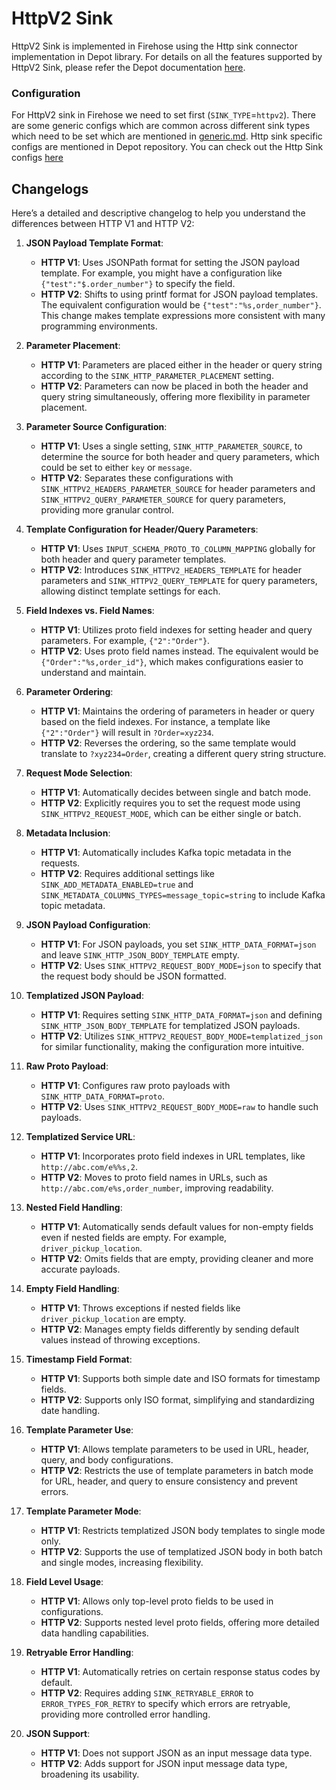 # HttpV2 Sink

HttpV2 Sink is implemented in Firehose using the Http sink connector implementation in Depot library. For details on all the features supported by HttpV2 Sink, please refer the Depot documentation [here](https://github.com/goto/depot/blob/main/docs/sinks/http-sink.md).

### Configuration

For HttpV2 sink in Firehose we need to set first (`SINK_TYPE`=`httpv2`). There are some generic configs which are common across different sink types which need to be set which are mentioned in [generic.md](../advance/generic.md). Http sink specific configs are mentioned in Depot repository. You can check out the Http Sink configs [here](https://github.com/goto/depot/blob/main/docs/reference/configuration/http-sink.md)

## Changelogs

Here’s a detailed and descriptive changelog to help you understand the differences between HTTP V1 and HTTP V2:

1. **JSON Payload Template Format**:
   - **HTTP V1**: Uses JSONPath format for setting the JSON payload template. For example, you might have a configuration like `{"test":"$.order_number"}` to specify the field.
   - **HTTP V2**: Shifts to using printf format for JSON payload templates. The equivalent configuration would be `{"test":"%s,order_number"}`. This change makes template expressions more consistent with many programming environments.

2. **Parameter Placement**:
   - **HTTP V1**: Parameters are placed either in the header or query string according to the `SINK_HTTP_PARAMETER_PLACEMENT` setting.
   - **HTTP V2**: Parameters can now be placed in both the header and query string simultaneously, offering more flexibility in parameter placement.

3. **Parameter Source Configuration**:
   - **HTTP V1**: Uses a single setting, `SINK_HTTP_PARAMETER_SOURCE`, to determine the source for both header and query parameters, which could be set to either `key` or `message`.
   - **HTTP V2**: Separates these configurations with `SINK_HTTPV2_HEADERS_PARAMETER_SOURCE` for header parameters and `SINK_HTTPV2_QUERY_PARAMETER_SOURCE` for query parameters, providing more granular control.

4. **Template Configuration for Header/Query Parameters**:
   - **HTTP V1**: Uses `INPUT_SCHEMA_PROTO_TO_COLUMN_MAPPING` globally for both header and query parameter templates.
   - **HTTP V2**: Introduces `SINK_HTTPV2_HEADERS_TEMPLATE` for header parameters and `SINK_HTTPV2_QUERY_TEMPLATE` for query parameters, allowing distinct template settings for each.

5. **Field Indexes vs. Field Names**:
   - **HTTP V1**: Utilizes proto field indexes for setting header and query parameters. For example, `{"2":"Order"}`.
   - **HTTP V2**: Uses proto field names instead. The equivalent would be `{"Order":"%s,order_id"}`, which makes configurations easier to understand and maintain.

6. **Parameter Ordering**:
   - **HTTP V1**: Maintains the ordering of parameters in header or query based on the field indexes. For instance, a template like `{"2":"Order"}` will result in `?Order=xyz234`.
   - **HTTP V2**: Reverses the ordering, so the same template would translate to `?xyz234=Order`, creating a different query string structure.

7. **Request Mode Selection**:
   - **HTTP V1**: Automatically decides between single and batch mode.
   - **HTTP V2**: Explicitly requires you to set the request mode using `SINK_HTTPV2_REQUEST_MODE`, which can be either single or batch.

8. **Metadata Inclusion**:
   - **HTTP V1**: Automatically includes Kafka topic metadata in the requests.
   - **HTTP V2**: Requires additional settings like `SINK_ADD_METADATA_ENABLED=true` and `SINK_METADATA_COLUMNS_TYPES=message_topic=string` to include Kafka topic metadata.

9. **JSON Payload Configuration**:
   - **HTTP V1**: For JSON payloads, you set `SINK_HTTP_DATA_FORMAT=json` and leave `SINK_HTTP_JSON_BODY_TEMPLATE` empty.
   - **HTTP V2**: Uses `SINK_HTTPV2_REQUEST_BODY_MODE=json` to specify that the request body should be JSON formatted.

10. **Templatized JSON Payload**:
    - **HTTP V1**: Requires setting `SINK_HTTP_DATA_FORMAT=json` and defining `SINK_HTTP_JSON_BODY_TEMPLATE` for templatized JSON payloads.
    - **HTTP V2**: Utilizes `SINK_HTTPV2_REQUEST_BODY_MODE=templatized_json` for similar functionality, making the configuration more intuitive.

11. **Raw Proto Payload**:
    - **HTTP V1**: Configures raw proto payloads with `SINK_HTTP_DATA_FORMAT=proto`.
    - **HTTP V2**: Uses `SINK_HTTPV2_REQUEST_BODY_MODE=raw` to handle such payloads.

12. **Templatized Service URL**:
    - **HTTP V1**: Incorporates proto field indexes in URL templates, like `http://abc.com/e%%s,2`.
    - **HTTP V2**: Moves to proto field names in URLs, such as `http://abc.com/e%s,order_number`, improving readability.

13. **Nested Field Handling**:
    - **HTTP V1**: Automatically sends default values for non-empty fields even if nested fields are empty. For example, `driver_pickup_location`.
    - **HTTP V2**: Omits fields that are empty, providing cleaner and more accurate payloads.

14. **Empty Field Handling**:
    - **HTTP V1**: Throws exceptions if nested fields like `driver_pickup_location` are empty.
    - **HTTP V2**: Manages empty fields differently by sending default values instead of throwing exceptions.

15. **Timestamp Field Format**:
    - **HTTP V1**: Supports both simple date and ISO formats for timestamp fields.
    - **HTTP V2**: Supports only ISO format, simplifying and standardizing date handling.

16. **Template Parameter Use**:
    - **HTTP V1**: Allows template parameters to be used in URL, header, query, and body configurations.
    - **HTTP V2**: Restricts the use of template parameters in batch mode for URL, header, and query to ensure consistency and prevent errors.

17. **Template Parameter Mode**:
    - **HTTP V1**: Restricts templatized JSON body templates to single mode only.
    - **HTTP V2**: Supports the use of templatized JSON body in both batch and single modes, increasing flexibility.

18. **Field Level Usage**:
    - **HTTP V1**: Allows only top-level proto fields to be used in configurations.
    - **HTTP V2**: Supports nested level proto fields, offering more detailed data handling capabilities.

19. **Retryable Error Handling**:
    - **HTTP V1**: Automatically retries on certain response status codes by default.
    - **HTTP V2**: Requires adding `SINK_RETRYABLE_ERROR` to `ERROR_TYPES_FOR_RETRY` to specify which errors are retryable, providing more controlled error handling.

20. **JSON Support**:
    - **HTTP V1**: Does not support JSON as an input message data type.
    - **HTTP V2**: Adds support for JSON input message data type, broadening its usability.


